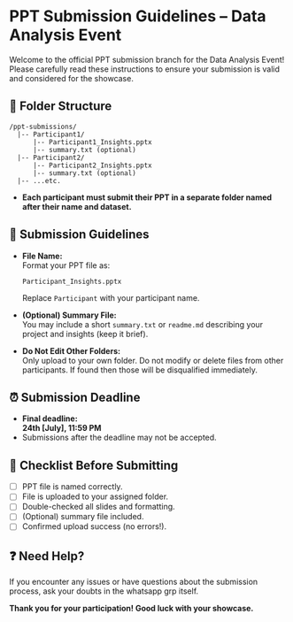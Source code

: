 # PPT Submission Guidelines – Data Analysis Event

Welcome to the official PPT submission branch for the Data Analysis Event!  
Please carefully read these instructions to ensure your submission is valid and considered for the showcase.

## 📂 Folder Structure

```
/ppt-submissions/
  |-- Participant1/
      |-- Participant1_Insights.pptx
      |-- summary.txt (optional)
  |-- Participant2/
      |-- Participant2_Insights.pptx
      |-- summary.txt (optional)
  |-- ...etc.
```
- **Each participant must submit their PPT in a separate folder named after their name and dataset.**

## 📄 Submission Guidelines

- **File Name:**  
  Format your PPT file as:  
  ```
  Participant_Insights.pptx
  ```
  Replace `Participant` with your participant name.

- **(Optional) Summary File:**  
  You may include a short `summary.txt` or `readme.md` describing your project and insights (keep it brief).

- **Do Not Edit Other Folders:**  
  Only upload to your own folder. Do not modify or delete files from other participants. If found then those will be disqualified immediately.

## ⏰ Submission Deadline

- **Final deadline:**  
  **24th [July], 11:59 PM**
- Submissions after the deadline may not be accepted.

## 📣 Checklist Before Submitting

- [ ] PPT file is named correctly.
- [ ] File is uploaded to your assigned folder.
- [ ] Double-checked all slides and formatting.
- [ ] (Optional) summary file included.
- [ ] Confirmed upload success (no errors!).

## ❓ Need Help?

If you encounter any issues or have questions about the submission process, ask your doubts in the whatsapp grp itself.

**Thank you for your participation! Good luck with your showcase.**
